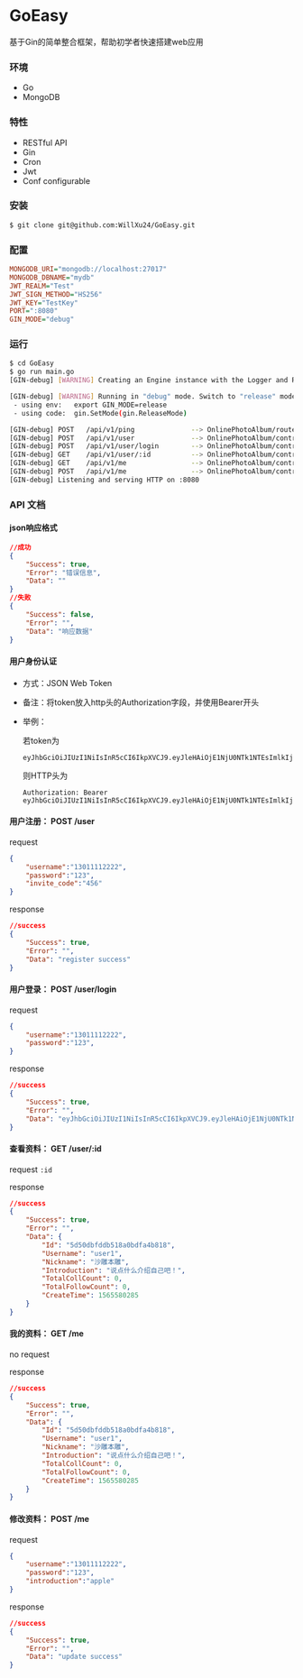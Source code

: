 # GoEasy

基于Gin的简单整合框架，帮助初学者快速搭建web应用

### 环境

- Go
- MongoDB

### 特性

- RESTful API
- Gin
- Cron
- Jwt
- Conf configurable

### 安装

```bash
$ git clone git@github.com:WillXu24/GoEasy.git
```

### 配置

```ini
MONGODB_URI="mongodb://localhost:27017"
MONGODB_DBNAME="mydb"
JWT_REALM="Test"
JWT_SIGN_METHOD="HS256"
JWT_KEY="TestKey"
PORT=":8080"
GIN_MODE="debug"
```

### 运行

```bash
$ cd GoEasy
$ go run main.go
[GIN-debug] [WARNING] Creating an Engine instance with the Logger and Recovery middleware already attached.

[GIN-debug] [WARNING] Running in "debug" mode. Switch to "release" mode in production.
 - using env:	export GIN_MODE=release
 - using code:	gin.SetMode(gin.ReleaseMode)

[GIN-debug] POST   /api/v1/ping              --> OnlinePhotoAlbum/routers.pingHandler (4 handlers)
[GIN-debug] POST   /api/v1/user              --> OnlinePhotoAlbum/controllers/v1.RegisterHandler (4 handlers)
[GIN-debug] POST   /api/v1/user/login        --> OnlinePhotoAlbum/controllers/v1.LoginHandler (4 handlers)
[GIN-debug] GET    /api/v1/user/:id          --> OnlinePhotoAlbum/controllers/v1.UserProfileHandler (4 handlers)
[GIN-debug] GET    /api/v1/me                --> OnlinePhotoAlbum/controllers/v1.MyProfileHandler (5 handlers)
[GIN-debug] POST   /api/v1/me                --> OnlinePhotoAlbum/controllers/v1.UpdateProfileHandler (5 handlers)
[GIN-debug] Listening and serving HTTP on :8080

```

### API 文档

#### json响应格式

```json
//成功
{
    "Success": true,
    "Error": "错误信息",
    "Data": ""
}
//失败
{
    "Success": false,
    "Error": "",
    "Data": "响应数据"
}
```

#### 用户身份认证

- 方式：JSON Web Token

- 备注：将token放入http头的Authorization字段，并使用Bearer开头

- 举例：

  若token为

  ```
  eyJhbGciOiJIUzI1NiIsInR5cCI6IkpXVCJ9.eyJleHAiOjE1NjU0NTk1NTEsImlkIjoiNWQ0ZWVlYjdhNTBmYTMxMmU0ODYyYzdiIiwib3JpZ19pYXQiOjE1NjU0NTU5NTF9.gU_OsqXlAcFWS5qN7sbGVqQdrFVOkAUOoPffTH6q9sk
  ```

  则HTTP头为

  ```
  Authorization: Bearer eyJhbGciOiJIUzI1NiIsInR5cCI6IkpXVCJ9.eyJleHAiOjE1NjU0NTk1NTEsImlkIjoiNWQ0ZWVlYjdhNTBmYTMxMmU0ODYyYzdiIiwib3JpZ19pYXQiOjE1NjU0NTU5NTF9.gU_OsqXlAcFWS5qN7sbGVqQdrFVOkAUOoPffTH6q9sk
  ```

#### 用户注册： POST    /user

request

```json
{
    "username":"13011112222",
    "password":"123",
    "invite_code":"456"
}
```

response

```json
//success
{
    "Success": true,
    "Error": "",
    "Data": "register success"
}
```

#### 用户登录： POST   /user/login

request

```json
{
    "username":"13011112222",
    "password":"123",
}

```

response

```json
//success
{
    "Success": true,
    "Error": "",
    "Data": "eyJhbGciOiJIUzI1NiIsInR5cCI6IkpXVCJ9.eyJleHAiOjE1NjU0NTk1NTEsImlkIjoiNWQ0ZWVlYjdhNTBmYTMxMmU0ODYyYzdiIiwib3JpZ19pYXQiOjE1NjU0NTU5NTF9.gU_OsqXlAcFWS5qN7sbGVqQdrFVOkAUOoPffTH6q9sk"
}
```

#### 查看资料： GET   /user/:id

request  `:id`

response

```json
//success
{
    "Success": true,
    "Error": "",
    "Data": {
        "Id": "5d50dbfddb518a0bdfa4b818",
        "Username": "user1",
        "Nickname": "沙雕本雕",
        "Introduction": "说点什么介绍自己吧！",
        "TotalCollCount": 0,
        "TotalFollowCount": 0,
        "CreateTime": 1565580285
    }
}
```



#### 我的资料：  GET   /me

no request 

response

```json
//success
{
    "Success": true,
    "Error": "",
    "Data": {
        "Id": "5d50dbfddb518a0bdfa4b818",
        "Username": "user1",
        "Nickname": "沙雕本雕",
        "Introduction": "说点什么介绍自己吧！",
        "TotalCollCount": 0,
        "TotalFollowCount": 0,
        "CreateTime": 1565580285
    }
}
```

#### 修改资料： POST      /me

request

```json
{
    "username":"13011112222",
    "password":"123",
    "introduction":"apple"
}

```

response

```json
//success
{
    "Success": true,
    "Error": "",
    "Data": "update success"
}
```
